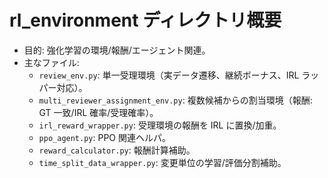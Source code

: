 # rl_environment ディレクトリ概要

- 目的: 強化学習の環境/報酬/エージェント関連。
- 主なファイル:
  - `review_env.py`: 単一受理環境（実データ遷移、継続ボーナス、IRL ラッパー対応）。
  - `multi_reviewer_assignment_env.py`: 複数候補からの割当環境（報酬: GT 一致/IRL 確率/受理確率）。
  - `irl_reward_wrapper.py`: 受理環境の報酬を IRL に置換/加重。
  - `ppo_agent.py`: PPO 関連ヘルパ。
  - `reward_calculator.py`: 報酬計算補助。
  - `time_split_data_wrapper.py`: 変更単位の学習/評価分割補助。

